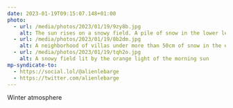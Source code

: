 ```yaml
---
date: 2023-01-19T09:15:07.148+01:00
photo:
  - url: /media/photos/2023/01/19/9zy8b.jpg
    alt: The sun rises on a snowy field. A pile of snow in the lower left corner blocks the view. A snowy pine tree in the foreground.
  - url: /media/photos/2023/01/19/8b2dm.jpg
    alt: A neighborhood of villas under more than 50cm of snow in the early morning.
  - url: /media/photos/2023/01/19/tqh2o.jpg
    alt: A snowy field lit by the orange light of the morning sun
mp-syndicate-to:
  - https://social.lol/@alienlebarge
  - https://twitter.com/alienlebarge
---
```

Winter atmosphere
